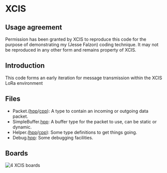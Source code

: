 # XCIS

## Usage agreement

Permission has been granted by XCIS to reproduce this code for the purpose of demonstrating my (Jesse Falzon) coding technique. It may not be reproduced in any other form and remains property of XCIS.

## Introduction

This code forms an early iteration for message transmission within the XCIS LoRa environment

## Files

- Packet.([hpp](Packet.hpp)/[cpp](Packet.cpp)): A type to contain an incoming or outgoing data packet.
- SimpleBuffer.[hpp](SimpleBuffer.hpp): A buffer type for the packet to use, can be static or dynamic.
- Helper.([hpp](Helper.hpp)/[cpp](Helper.cpp)): Some type definitions to get things going.
- Debug.[hpp](Debug.hpp): Some debugging facilities.

## Boards

![4 XCIS boards](XCISboards.jpg)
